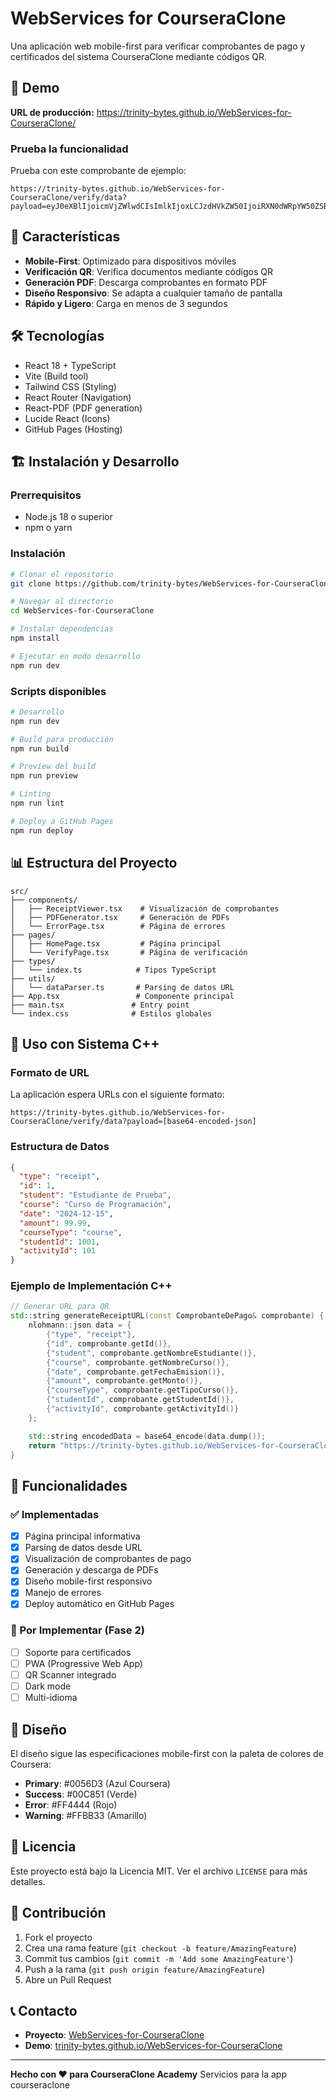 # WebServices for CourseraClone

Una aplicación web mobile-first para verificar comprobantes de pago y certificados del sistema CourseraClone mediante códigos QR.

## 🚀 Demo

**URL de producción:** https://trinity-bytes.github.io/WebServices-for-CourseraClone/

### Prueba la funcionalidad

Prueba con este comprobante de ejemplo:

```
https://trinity-bytes.github.io/WebServices-for-CourseraClone/verify/data?payload=eyJ0eXBlIjoicmVjZWlwdCIsImlkIjoxLCJzdHVkZW50IjoiRXN0dWRpYW50ZSBkZSBQcnVlYmEiLCJjb3Vyc2UiOiJDdXJzbyBkZSBQcm9ncmFtYWNpw7NuIiwiZGF0ZSI6IjIwMjQtMTItMTUiLCJhbW91bnQiOjk5Ljk5LCJjb3Vyc2VUeXBlIjoiY291cnNlIiwic3R1ZGVudElkIjoxMDAxLCJhY3Rpdml0eUlkIjoxMDF9
```

## 📱 Características

- **Mobile-First**: Optimizado para dispositivos móviles
- **Verificación QR**: Verifica documentos mediante códigos QR
- **Generación PDF**: Descarga comprobantes en formato PDF
- **Diseño Responsivo**: Se adapta a cualquier tamaño de pantalla
- **Rápido y Ligero**: Carga en menos de 3 segundos

## 🛠️ Tecnologías

- React 18 + TypeScript
- Vite (Build tool)
- Tailwind CSS (Styling)
- React Router (Navigation)
- React-PDF (PDF generation)
- Lucide React (Icons)
- GitHub Pages (Hosting)

## 🏗️ Instalación y Desarrollo

### Prerrequisitos

- Node.js 18 o superior
- npm o yarn

### Instalación

```bash
# Clonar el repositorio
git clone https://github.com/trinity-bytes/WebServices-for-CourseraClone.git

# Navegar al directorio
cd WebServices-for-CourseraClone

# Instalar dependencias
npm install

# Ejecutar en modo desarrollo
npm run dev
```

### Scripts disponibles

```bash
# Desarrollo
npm run dev

# Build para producción
npm run build

# Preview del build
npm run preview

# Linting
npm run lint

# Deploy a GitHub Pages
npm run deploy
```

## 📊 Estructura del Proyecto

```
src/
├── components/
│   ├── ReceiptViewer.tsx    # Visualización de comprobantes
│   ├── PDFGenerator.tsx     # Generación de PDFs
│   └── ErrorPage.tsx        # Página de errores
├── pages/
│   ├── HomePage.tsx         # Página principal
│   └── VerifyPage.tsx       # Página de verificación
├── types/
│   └── index.ts            # Tipos TypeScript
├── utils/
│   └── dataParser.ts       # Parsing de datos URL
├── App.tsx                 # Componente principal
├── main.tsx               # Entry point
└── index.css              # Estilos globales
```

## 🔗 Uso con Sistema C++

### Formato de URL

La aplicación espera URLs con el siguiente formato:

```
https://trinity-bytes.github.io/WebServices-for-CourseraClone/verify/data?payload=[base64-encoded-json]
```

### Estructura de Datos

```json
{
  "type": "receipt",
  "id": 1,
  "student": "Estudiante de Prueba",
  "course": "Curso de Programación",
  "date": "2024-12-15",
  "amount": 99.99,
  "courseType": "course",
  "studentId": 1001,
  "activityId": 101
}
```

### Ejemplo de Implementación C++

```cpp
// Generar URL para QR
std::string generateReceiptURL(const ComprobanteDePago& comprobante) {
    nlohmann::json data = {
        {"type", "receipt"},
        {"id", comprobante.getId()},
        {"student", comprobante.getNombreEstudiante()},
        {"course", comprobante.getNombreCurso()},
        {"date", comprobante.getFechaEmision()},
        {"amount", comprobante.getMonto()},
        {"courseType", comprobante.getTipoCurso()},
        {"studentId", comprobante.getStudentId()},
        {"activityId", comprobante.getActivityId()}
    };

    std::string encodedData = base64_encode(data.dump());
    return "https://trinity-bytes.github.io/WebServices-for-CourseraClone/verify/data?payload=" + encodedData;
}
```

## 📱 Funcionalidades

### ✅ Implementadas

- [x] Página principal informativa
- [x] Parsing de datos desde URL
- [x] Visualización de comprobantes de pago
- [x] Generación y descarga de PDFs
- [x] Diseño mobile-first responsivo
- [x] Manejo de errores
- [x] Deploy automático en GitHub Pages

### 🔄 Por Implementar (Fase 2)

- [ ] Soporte para certificados
- [ ] PWA (Progressive Web App)
- [ ] QR Scanner integrado
- [ ] Dark mode
- [ ] Multi-idioma

## 🎨 Diseño

El diseño sigue las especificaciones mobile-first con la paleta de colores de Coursera:

- **Primary**: #0056D3 (Azul Coursera)
- **Success**: #00C851 (Verde)
- **Error**: #FF4444 (Rojo)
- **Warning**: #FFBB33 (Amarillo)

## 📄 Licencia

Este proyecto está bajo la Licencia MIT. Ver el archivo `LICENSE` para más detalles.

## 👥 Contribución

1. Fork el proyecto
2. Crea una rama feature (`git checkout -b feature/AmazingFeature`)
3. Commit tus cambios (`git commit -m 'Add some AmazingFeature'`)
4. Push a la rama (`git push origin feature/AmazingFeature`)
5. Abre un Pull Request

## 📞 Contacto

- **Proyecto**: [WebServices-for-CourseraClone](https://github.com/trinity-bytes/WebServices-for-CourseraClone)
- **Demo**: [trinity-bytes.github.io/WebServices-for-CourseraClone](https://trinity-bytes.github.io/WebServices-for-CourseraClone/)

---

**Hecho con ❤️ para CourseraClone Academy**
Servicios para la app courseraclone
